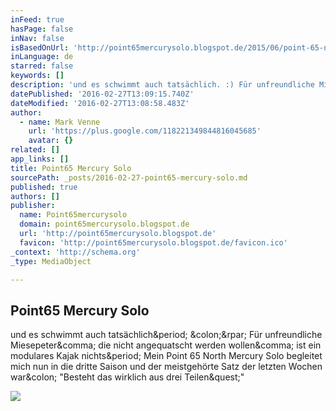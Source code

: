 ```yaml
---
inFeed: true
hasPage: false
inNav: false
isBasedOnUrl: 'http://point65mercurysolo.blogspot.de/2015/06/point-65-north-mercury-solo-test.html'
inLanguage: de
starred: false
keywords: []
description: 'und es schwimmt auch tatsächlich. :) Für unfreundliche Miesepeter, die nicht angequatscht werden wollen, ist ein modulares Kajak nichts. Mein Point 65 North Mercury Solo begleitet mich nun in die dritte Saison und der meistgehörte Satz der letzten Wochen war: "Besteht das wirklich aus drei Teilen?"'
datePublished: '2016-02-27T13:09:15.740Z'
dateModified: '2016-02-27T13:08:58.483Z'
author:
  - name: Mark Venne
    url: 'https://plus.google.com/118221349844816045685'
    avatar: {}
related: []
app_links: []
title: Point65 Mercury Solo
sourcePath: _posts/2016-02-27-point65-mercury-solo.md
published: true
authors: []
publisher:
  name: Point65mercurysolo
  domain: point65mercurysolo.blogspot.de
  url: 'http://point65mercurysolo.blogspot.de'
  favicon: 'http://point65mercurysolo.blogspot.de/favicon.ico'
_context: 'http://schema.org'
_type: MediaObject

---
```

<article style=""><h1>Point65 Mercury Solo</h1><p>und es schwimmt auch tatsächlich&amp;period; &amp;colon;&amp;rpar; Für unfreundliche Miesepeter&amp;comma; die nicht angequatscht werden wollen&amp;comma; ist ein modulares Kajak nichts&amp;period; Mein Point 65 North Mercury Solo begleitet mich nun in die dritte Saison und der meistgehörte Satz der letzten Wochen war&amp;colon; "Besteht das wirklich aus drei Teilen&amp;quest;"</p><img src="http://1.bp.blogspot.com/-wofhhS-tECQ/VXsODxdgWCI/AAAAAAAADRw/Kpw6MkimgsQ/s320/Point%2B65%2BNorth%2BMercury%2Bsolo%2BSegmente.jpg" /></article>